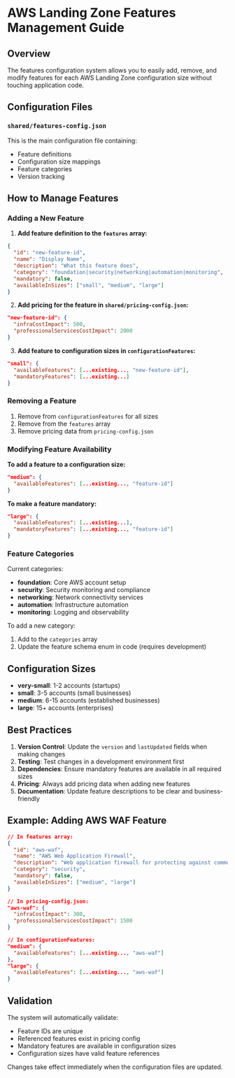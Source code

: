 # AWS Landing Zone Features Management Guide

## Overview
The features configuration system allows you to easily add, remove, and modify features for each AWS Landing Zone configuration size without touching application code.

## Configuration Files

### `shared/features-config.json`
This is the main configuration file containing:
- Feature definitions 
- Configuration size mappings
- Feature categories
- Version tracking

## How to Manage Features

### Adding a New Feature

1. **Add feature definition to the `features` array:**
```json
{
  "id": "new-feature-id",
  "name": "Display Name", 
  "description": "What this feature does",
  "category": "foundation|security|networking|automation|monitoring",
  "mandatory": false,
  "availableInSizes": ["small", "medium", "large"]
}
```

2. **Add pricing for the feature in `shared/pricing-config.json`:**
```json
"new-feature-id": {
  "infraCostImpact": 500,
  "professionalServicesCostImpact": 2000
}
```

3. **Add feature to configuration sizes in `configurationFeatures`:**
```json
"small": {
  "availableFeatures": [...existing..., "new-feature-id"],
  "mandatoryFeatures": [...existing...]
}
```

### Removing a Feature

1. Remove from `configurationFeatures` for all sizes
2. Remove from the `features` array
3. Remove pricing data from `pricing-config.json`

### Modifying Feature Availability

**To add a feature to a configuration size:**
```json
"medium": {
  "availableFeatures": [...existing..., "feature-id"]
}
```

**To make a feature mandatory:**
```json
"large": {
  "availableFeatures": [...existing...],
  "mandatoryFeatures": [...existing..., "feature-id"]
}
```

### Feature Categories

Current categories:
- **foundation**: Core AWS account setup
- **security**: Security monitoring and compliance
- **networking**: Network connectivity services
- **automation**: Infrastructure automation
- **monitoring**: Logging and observability

To add a new category:
1. Add to the `categories` array
2. Update the feature schema enum in code (requires development)

## Configuration Sizes

- **very-small**: 1-2 accounts (startups)
- **small**: 3-5 accounts (small businesses) 
- **medium**: 6-15 accounts (established businesses)
- **large**: 15+ accounts (enterprises)

## Best Practices

1. **Version Control**: Update the `version` and `lastUpdated` fields when making changes
2. **Testing**: Test changes in a development environment first
3. **Dependencies**: Ensure mandatory features are available in all required sizes
4. **Pricing**: Always add pricing data when adding new features
5. **Documentation**: Update feature descriptions to be clear and business-friendly

## Example: Adding AWS WAF Feature

```json
// In features array:
{
  "id": "aws-waf",
  "name": "AWS Web Application Firewall",
  "description": "Web application firewall for protecting against common exploits",
  "category": "security",
  "mandatory": false,
  "availableInSizes": ["medium", "large"]
}

// In pricing-config.json:
"aws-waf": {
  "infraCostImpact": 300,
  "professionalServicesCostImpact": 1500
}

// In configurationFeatures:
"medium": {
  "availableFeatures": [...existing..., "aws-waf"]
},
"large": {
  "availableFeatures": [...existing..., "aws-waf"]
}
```

## Validation

The system will automatically validate:
- Feature IDs are unique
- Referenced features exist in pricing config
- Mandatory features are available in configuration sizes
- Configuration sizes have valid feature references

Changes take effect immediately when the configuration files are updated.